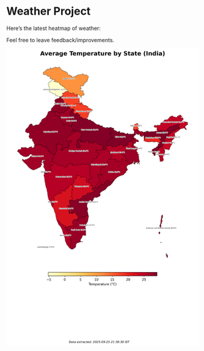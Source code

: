 # Weather Project

Here’s the latest heatmap of weather:

Feel free to leave feedback/improvements.

![India Heatmap](docs/assets/india_heatmap.png?v=D56720)
